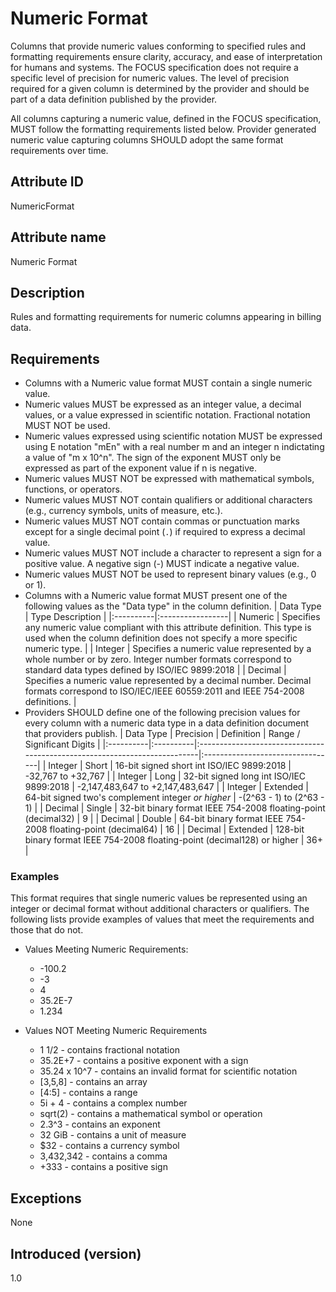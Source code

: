 # Numeric Format

Columns that provide numeric values conforming to specified rules and formatting requirements ensure clarity, accuracy, and ease of interpretation for humans and systems. The FOCUS specification does not require a specific level of precision for numeric values. The level of precision required for a given column is determined by the provider and should be part of a data definition published by the provider.

All columns capturing a numeric value, defined in the FOCUS specification, MUST follow the formatting requirements listed below. Provider generated numeric value capturing columns SHOULD adopt the same format requirements over time.

## Attribute ID

NumericFormat

## Attribute name

Numeric Format

## Description

Rules and formatting requirements for numeric columns appearing in billing data.

## Requirements

* Columns with a Numeric value format MUST contain a single numeric value.
* Numeric values MUST be expressed as an integer value, a decimal values, or a value expressed in scientific notation. Fractional notation MUST NOT be used.
* Numeric values expressed using scientific notation MUST be expressed using E notation "mEn" with a real number m and an integer n indictating a value of "m x 10^n".   The sign of the exponent MUST only be expressed as part of the exponent value if n is negative.
* Numeric values MUST NOT be expressed with mathematical symbols, functions, or operators.
* Numeric values MUST NOT contain qualifiers or additional characters (e.g., currency symbols, units of measure, etc.).
* Numeric values MUST NOT contain commas or punctuation marks except for a single decimal point (`.`) if required to express a decimal value.
* Numeric values MUST NOT include a character to represent a sign for a positive value. A negative sign (-) MUST indicate a negative value.
* Numeric values MUST NOT be used to represent binary values (e.g., 0 or 1).
* Columns with a Numeric value format MUST present one of the following values as the "Data type" in the column definition.
  | Data Type | Type Description |
  |:----------|:-----------------|
  | Numeric   | Specifies any numeric value compliant with this attribute definition. This type is used when the column definition does not specify a more specific numeric type. |
  | Integer   | Specifies a numeric value represented by a whole number or by zero. Integer number formats correspond to standard data types defined by ISO/IEC 9899:2018 |
  | Decimal   | Specifies a numeric value represented by a decimal number. Decimal formats correspond to ISO/IEC/IEEE 60559:2011 and IEEE 754-2008 definitions. |
* Providers SHOULD define one of the following precision values for every column with a numeric data type in a data definition document that providers publish.
  | Data Type | Precision | Definition                                                                | Range / Significant Digits       |
  |:----------|:----------|:--------------------------------------------------------------------------|:---------------------------------|
  | Integer   | Short     | 16-bit signed short int ISO/IEC 9899:2018                                 | -32,767 to +32,767               |
  | Integer   | Long      | 32-bit signed long int ISO/IEC 9899:2018                                  | -2,147,483,647 to +2,147,483,647 |
  | Integer   | Extended  | 64-bit signed two's complement integer *or higher*                        | -(2^63 - 1) to (2^63 - 1)        |
  | Decimal   | Single    | 32-bit binary format IEEE 754-2008 floating-point (decimal32)             | 9                                |
  | Decimal   | Double    | 64-bit binary format IEEE 754-2008 floating-point (decimal64)             | 16                               |
  | Decimal   | Extended  | 128-bit binary format IEEE 754-2008 floating-point (decimal128) or higher | 36+                              |

### Examples

This format requires that single numeric values be represented using an integer or decimal format without additional characters or qualifiers. The following lists provide examples of values that meet the requirements and those that do not.

* Values Meeting Numeric Requirements:
  * -100.2
  * -3
  * 4
  * 35.2E-7
  * 1.234
  
* Values NOT Meeting Numeric Requirements
  * 1 1/2 - contains fractional notation
  * 35.2E+7 - contains a positive exponent with a sign
  * 35.24 x 10^7 - contains an invalid format for scientific notation
  * [3,5,8] - contains an array
  * [4:5] - contains a range
  * 5i + 4 - contains a complex number
  * sqrt(2) - contains a mathematical symbol or operation
  * 2.3^3 - contains an exponent
  * 32 GiB - contains a unit of measure
  * $32 - contains a currency symbol
  * 3,432,342 - contains a comma
  * +333 - contains a positive sign

## Exceptions

None

## Introduced (version)

1.0
